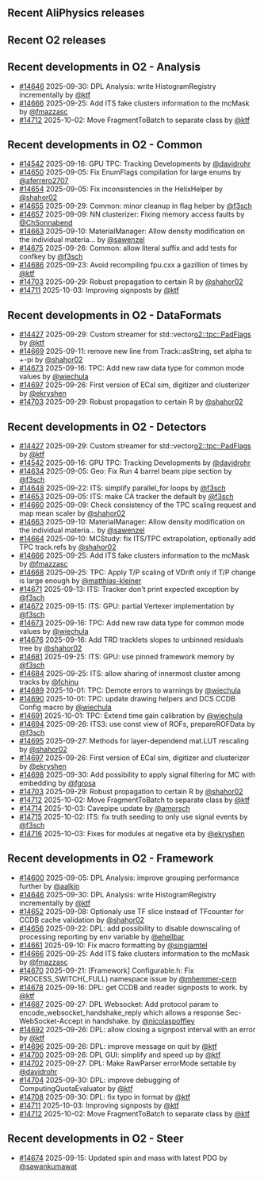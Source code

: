 ## Recent AliPhysics releases
## Recent O2 releases
## Recent developments in O2 - Analysis
- [\#14646](https://github.com/AliceO2Group/AliceO2/pull/14646) 2025-09-30: DPL Analysis: write HistogramRegistry incrementally by [@ktf](https://github.com/ktf)
- [\#14666](https://github.com/AliceO2Group/AliceO2/pull/14666) 2025-09-25: Add ITS fake clusters information to the mcMask by [@fmazzasc](https://github.com/fmazzasc)
- [\#14712](https://github.com/AliceO2Group/AliceO2/pull/14712) 2025-10-02: Move FragmentToBatch to separate class by [@ktf](https://github.com/ktf)
## Recent developments in O2 - Common
- [\#14542](https://github.com/AliceO2Group/AliceO2/pull/14542) 2025-09-16: GPU TPC: Tracking Developments by [@davidrohr](https://github.com/davidrohr)
- [\#14650](https://github.com/AliceO2Group/AliceO2/pull/14650) 2025-09-05: Fix EnumFlags compilation for large enums by [@aferrero2707](https://github.com/aferrero2707)
- [\#14654](https://github.com/AliceO2Group/AliceO2/pull/14654) 2025-09-05: Fix inconsistencies in the HelixHelper by [@shahor02](https://github.com/shahor02)
- [\#14655](https://github.com/AliceO2Group/AliceO2/pull/14655) 2025-09-29: Common: minor cleanup in flag helper by [@f3sch](https://github.com/f3sch)
- [\#14657](https://github.com/AliceO2Group/AliceO2/pull/14657) 2025-09-09: NN clusterizer: Fixing memory access faults by [@ChSonnabend](https://github.com/ChSonnabend)
- [\#14663](https://github.com/AliceO2Group/AliceO2/pull/14663) 2025-09-10: MaterialManager: Allow density modification on the individual materia… by [@sawenzel](https://github.com/sawenzel)
- [\#14675](https://github.com/AliceO2Group/AliceO2/pull/14675) 2025-09-26: Common: allow literal suffix and add tests for confkey by [@f3sch](https://github.com/f3sch)
- [\#14686](https://github.com/AliceO2Group/AliceO2/pull/14686) 2025-09-23: Avoid recompiling fpu.cxx a gazillion of times by [@ktf](https://github.com/ktf)
- [\#14703](https://github.com/AliceO2Group/AliceO2/pull/14703) 2025-09-29: Robust propagation to certain R by [@shahor02](https://github.com/shahor02)
- [\#14711](https://github.com/AliceO2Group/AliceO2/pull/14711) 2025-10-03: Improving signposts by [@ktf](https://github.com/ktf)
## Recent developments in O2 - DataFormats
- [\#14427](https://github.com/AliceO2Group/AliceO2/pull/14427) 2025-09-29: Custom streamer for std::vector<o2::tpc::PadFlags> by [@ktf](https://github.com/ktf)
- [\#14669](https://github.com/AliceO2Group/AliceO2/pull/14669) 2025-09-11: remove new line from Track::asString, set alpha to +-pi by [@shahor02](https://github.com/shahor02)
- [\#14673](https://github.com/AliceO2Group/AliceO2/pull/14673) 2025-09-16: TPC: Add new raw data type for common mode values by [@wiechula](https://github.com/wiechula)
- [\#14697](https://github.com/AliceO2Group/AliceO2/pull/14697) 2025-09-26: First version of ECal sim, digitizer and clusterizer by [@ekryshen](https://github.com/ekryshen)
- [\#14703](https://github.com/AliceO2Group/AliceO2/pull/14703) 2025-09-29: Robust propagation to certain R by [@shahor02](https://github.com/shahor02)
## Recent developments in O2 - Detectors
- [\#14427](https://github.com/AliceO2Group/AliceO2/pull/14427) 2025-09-29: Custom streamer for std::vector<o2::tpc::PadFlags> by [@ktf](https://github.com/ktf)
- [\#14542](https://github.com/AliceO2Group/AliceO2/pull/14542) 2025-09-16: GPU TPC: Tracking Developments by [@davidrohr](https://github.com/davidrohr)
- [\#14634](https://github.com/AliceO2Group/AliceO2/pull/14634) 2025-09-05: Geo: Fix Run 4 barrel beam pipe section by [@f3sch](https://github.com/f3sch)
- [\#14648](https://github.com/AliceO2Group/AliceO2/pull/14648) 2025-09-22: ITS: simplify parallel_for loops by [@f3sch](https://github.com/f3sch)
- [\#14653](https://github.com/AliceO2Group/AliceO2/pull/14653) 2025-09-05: ITS: make CA tracker the default by [@f3sch](https://github.com/f3sch)
- [\#14660](https://github.com/AliceO2Group/AliceO2/pull/14660) 2025-09-09: Check consistency of the TPC scaling request and map mean scaler by [@shahor02](https://github.com/shahor02)
- [\#14663](https://github.com/AliceO2Group/AliceO2/pull/14663) 2025-09-10: MaterialManager: Allow density modification on the individual materia… by [@sawenzel](https://github.com/sawenzel)
- [\#14664](https://github.com/AliceO2Group/AliceO2/pull/14664) 2025-09-10: MCStudy: fix ITS/TPC extrapolation, optionally add TPC track.refs by [@shahor02](https://github.com/shahor02)
- [\#14666](https://github.com/AliceO2Group/AliceO2/pull/14666) 2025-09-25: Add ITS fake clusters information to the mcMask by [@fmazzasc](https://github.com/fmazzasc)
- [\#14668](https://github.com/AliceO2Group/AliceO2/pull/14668) 2025-09-25: TPC: Apply T/P scaling of VDrift only if T/P change is large enough by [@matthias-kleiner](https://github.com/matthias-kleiner)
- [\#14671](https://github.com/AliceO2Group/AliceO2/pull/14671) 2025-09-13: ITS: Tracker don't print expected exception by [@f3sch](https://github.com/f3sch)
- [\#14672](https://github.com/AliceO2Group/AliceO2/pull/14672) 2025-09-15: ITS: GPU: partial Vertexer implementation by [@f3sch](https://github.com/f3sch)
- [\#14673](https://github.com/AliceO2Group/AliceO2/pull/14673) 2025-09-16: TPC: Add new raw data type for common mode values by [@wiechula](https://github.com/wiechula)
- [\#14676](https://github.com/AliceO2Group/AliceO2/pull/14676) 2025-09-16: Add TRD tracklets slopes to unbinned residuals tree by [@shahor02](https://github.com/shahor02)
- [\#14681](https://github.com/AliceO2Group/AliceO2/pull/14681) 2025-09-25: ITS: GPU: use pinned framework memory  by [@f3sch](https://github.com/f3sch)
- [\#14684](https://github.com/AliceO2Group/AliceO2/pull/14684) 2025-09-25: ITS: allow sharing of innermost cluster among tracks by [@fchinu](https://github.com/fchinu)
- [\#14689](https://github.com/AliceO2Group/AliceO2/pull/14689) 2025-10-01: TPC: Demote errors to warnings by [@wiechula](https://github.com/wiechula)
- [\#14690](https://github.com/AliceO2Group/AliceO2/pull/14690) 2025-10-01: TPC: update drawing helpers and DCS CCDB Config macro by [@wiechula](https://github.com/wiechula)
- [\#14691](https://github.com/AliceO2Group/AliceO2/pull/14691) 2025-10-01: TPC: Extend time gain calibration by [@wiechula](https://github.com/wiechula)
- [\#14694](https://github.com/AliceO2Group/AliceO2/pull/14694) 2025-09-26: ITS3: use const view of ROFs, prepareROFData by [@f3sch](https://github.com/f3sch)
- [\#14695](https://github.com/AliceO2Group/AliceO2/pull/14695) 2025-09-27: Methods for layer-dependend mat.LUT rescaling by [@shahor02](https://github.com/shahor02)
- [\#14697](https://github.com/AliceO2Group/AliceO2/pull/14697) 2025-09-26: First version of ECal sim, digitizer and clusterizer by [@ekryshen](https://github.com/ekryshen)
- [\#14698](https://github.com/AliceO2Group/AliceO2/pull/14698) 2025-09-30: Add possibility to apply signal filtering for MC with embedding by [@fgrosa](https://github.com/fgrosa)
- [\#14703](https://github.com/AliceO2Group/AliceO2/pull/14703) 2025-09-29: Robust propagation to certain R by [@shahor02](https://github.com/shahor02)
- [\#14712](https://github.com/AliceO2Group/AliceO2/pull/14712) 2025-10-02: Move FragmentToBatch to separate class by [@ktf](https://github.com/ktf)
- [\#14714](https://github.com/AliceO2Group/AliceO2/pull/14714) 2025-10-03: Cavepipe update by [@amorsch](https://github.com/amorsch)
- [\#14715](https://github.com/AliceO2Group/AliceO2/pull/14715) 2025-10-02: ITS: fix truth seeding to only use signal events by [@f3sch](https://github.com/f3sch)
- [\#14716](https://github.com/AliceO2Group/AliceO2/pull/14716) 2025-10-03: Fixes for modules at negative eta by [@ekryshen](https://github.com/ekryshen)
## Recent developments in O2 - Framework
- [\#14600](https://github.com/AliceO2Group/AliceO2/pull/14600) 2025-09-05: DPL Analysis: improve grouping performance further by [@aalkin](https://github.com/aalkin)
- [\#14646](https://github.com/AliceO2Group/AliceO2/pull/14646) 2025-09-30: DPL Analysis: write HistogramRegistry incrementally by [@ktf](https://github.com/ktf)
- [\#14652](https://github.com/AliceO2Group/AliceO2/pull/14652) 2025-09-08: Optionaly use TF slice instead of TFcounter for CCDB cache validation by [@shahor02](https://github.com/shahor02)
- [\#14656](https://github.com/AliceO2Group/AliceO2/pull/14656) 2025-09-22: DPL: add possibility to disable downscaling of processing reporting by env variable by [@ehellbar](https://github.com/ehellbar)
- [\#14661](https://github.com/AliceO2Group/AliceO2/pull/14661) 2025-09-10: Fix macro formatting by [@singiamtel](https://github.com/singiamtel)
- [\#14666](https://github.com/AliceO2Group/AliceO2/pull/14666) 2025-09-25: Add ITS fake clusters information to the mcMask by [@fmazzasc](https://github.com/fmazzasc)
- [\#14670](https://github.com/AliceO2Group/AliceO2/pull/14670) 2025-09-21: [Framework] Configurable.h: Fix PROCESS_SWITCH(_FULL) namespace issue by [@mhemmer-cern](https://github.com/mhemmer-cern)
- [\#14678](https://github.com/AliceO2Group/AliceO2/pull/14678) 2025-09-16: DPL: get CCDB and reader signposts to work. by [@ktf](https://github.com/ktf)
- [\#14687](https://github.com/AliceO2Group/AliceO2/pull/14687) 2025-09-27: DPL Websocket: Add protocol param to encode_websocket_handshake_reply which allows a response Sec-WebSocket-Accept in handshake. by [@nicolaspoffley](https://github.com/nicolaspoffley)
- [\#14692](https://github.com/AliceO2Group/AliceO2/pull/14692) 2025-09-26: DPL: allow closing a signpost interval with an error by [@ktf](https://github.com/ktf)
- [\#14696](https://github.com/AliceO2Group/AliceO2/pull/14696) 2025-09-26: DPL: improve message on quit by [@ktf](https://github.com/ktf)
- [\#14700](https://github.com/AliceO2Group/AliceO2/pull/14700) 2025-09-26: DPL GUI: simplify and speed up by [@ktf](https://github.com/ktf)
- [\#14702](https://github.com/AliceO2Group/AliceO2/pull/14702) 2025-09-27: DPL: Make RawParser errorMode settable by [@davidrohr](https://github.com/davidrohr)
- [\#14704](https://github.com/AliceO2Group/AliceO2/pull/14704) 2025-09-30: DPL: improve debugging of ComputingQuotaEvaluator by [@ktf](https://github.com/ktf)
- [\#14708](https://github.com/AliceO2Group/AliceO2/pull/14708) 2025-09-30: DPL: fix typo in format by [@ktf](https://github.com/ktf)
- [\#14711](https://github.com/AliceO2Group/AliceO2/pull/14711) 2025-10-03: Improving signposts by [@ktf](https://github.com/ktf)
- [\#14712](https://github.com/AliceO2Group/AliceO2/pull/14712) 2025-10-02: Move FragmentToBatch to separate class by [@ktf](https://github.com/ktf)
## Recent developments in O2 - Steer
- [\#14674](https://github.com/AliceO2Group/AliceO2/pull/14674) 2025-09-15: Updated spin and mass  with latest PDG by [@sawankumawat](https://github.com/sawankumawat)
